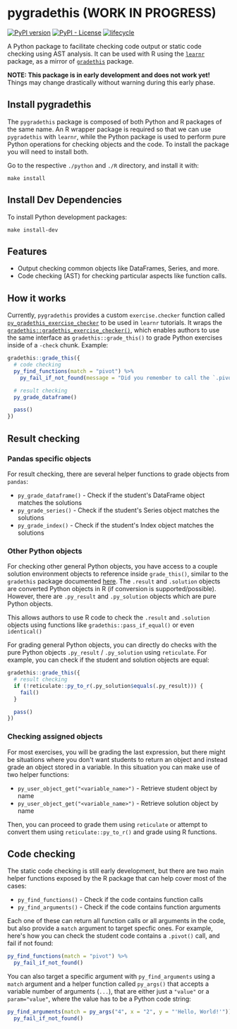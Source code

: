 # pygradethis (WORK IN PROGRESS)

[![PyPI version](https://badge.fury.io/py/pygradethis.svg)](https://badge.fury.io/py/pygradethis)
[![PyPI - License](https://img.shields.io/pypi/l/pygradethis)](LICENSE)
[![lifecycle](https://img.shields.io/badge/lifecycle-experimental-blue.svg)](https://www.tidyverse.org/lifecycle/#experimental)

A Python package to facilitate checking code output or static code checking
using AST analysis. It can be used with R using the [`learnr`](https://rstudio.github.io/learnr/) package, as 
a mirror of [`gradethis`](https://rstudio-education.github.io/gradethis/index.html) package.

**NOTE: This package is in early development and does not work yet!** Things may change drastically without warning during this early phase.

## Install pygradethis

The `pygradethis` package is composed of both Python and R packages of the same name. An R wrapper package is required so that we can use `pygradethis` with `learnr`, while the Python package is used to perform pure Python operations for checking objects and the code. To install the package you will need to install both.

Go to the respective `./python` and `./R` directory, and install it with:

```
make install
```

## Install Dev Dependencies

To install Python development packages:

```
make install-dev
```

## Features

- Output checking common objects like DataFrames, Series, and more.
- Code checking (AST) for checking particular aspects like function calls.

## How it works

Currently, `pygradethis` provides a custom `exercise.checker` function called [`py_gradethis_exercise_checker`](https://github.com/rstudio/pygradethis/blob/6a3ffb7b114c810398597655eba1027337920788/R/R/exercise_checker.R#L115) to be used in `learnr` tutorials. It wraps the [`gradethis::gradethis_exercise_checker()`](https://pkgs.rstudio.com/gradethis/reference/gradethis_exercise_checker.html), which enables authors to use the same interface as `gradethis::grade_this()` to grade Python exercises inside of a `-check` chunk. Example:

```r
gradethis::grade_this({
  # code checking
  py_find_functions(match = "pivot") %>%
    py_fail_if_not_found(message = "Did you remember to call the `.pivot` function?")

  # result checking
  py_grade_dataframe()

  pass()
})
```

## Result checking

### Pandas specific objects

For result checking, there are several helper functions to grade objects from `pandas`:

- `py_grade_dataframe()` - Check if the student's DataFrame object matches the solutions
- `py_grade_series()` - Check if the student's Series object matches the solutions
- `py_grade_index()` - Check if the student's Index object matches the solutions

### Other Python objects

For checking other general Python objects, you have access to a couple solution environment objects to reference inside `grade_this()`, similar to the `gradethis` package documented [here](https://pkgs.rstudio.com/gradethis/reference/index.html#exercise-checking-functions). The `.result` and `.solution` objects are converted Python objects in R (if conversion is supported/possible). However, there are `.py_result` and `.py_solution` objects which are pure Python objects.

This allows authors to use R code to check the `.result` and `.solution` objects using functions like `gradethis::pass_if_equal()` or even `identical()`

For grading general Python objects, you can directly
do checks with the pure Python objects `.py_result` / `.py_solution` using `reticulate`. For example, you can check if the student and solution objects are equal:

```r
gradethis::grade_this({
  # result checking
  if (!reticulate::py_to_r(.py_solution$equals(.py_result))) {
    fail()
  }

  pass()
})
```

### Checking assigned objects

For most exercises, you will be grading the last expression, but there might be situations where you don't want students to return an object and instead grade an object stored in a variable. In this situation you can make use of two helper functions:

- `py_user_object_get("<variable_name>")` - Retrieve student object by name
- `py_user_object_get("<variable_name>")` - Retrieve solution object by name

Then, you can proceed to grade them using `reticulate` or attempt to convert them using `reticulate::py_to_r()` and grade using R functions.

## Code checking

The static code checking is still early development, but there are two main helper functions exposed by the R package that can help cover most of the cases:

- `py_find_functions()` - Check if the code contains function calls
- `py_find_arguments()` - Check if the code contains function arguments

Each one of these can return all function calls or all arguments in the code, but also provide a `match` argument to target specfic ones. For example, here's how you can check the student code contains a `.pivot()` call, and fail if not found:

```r
py_find_functions(match = "pivot") %>%
  py_fail_if_not_found()
```

You can also target a specific argument with `py_find_arguments` using a `match` argument and a helper function called `py_args()` that accepts a variable number of arguments (`...`), that are either just a `"value"` or a `param="value"`, where the value has to be a Python code string:

```r
py_find_arguments(match = py_args("4", x = "2", y = "'Hello, World!'")) %>%
  py_fail_if_not_found()
```
